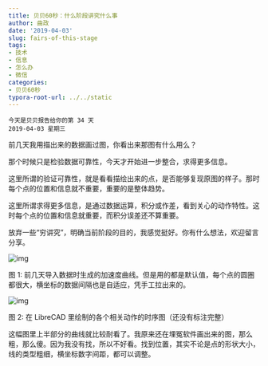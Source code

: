 ```yaml
---
title: 贝贝60秒：什么阶段讲究什么事
author: 曲政
date: '2019-04-03'
slug: fairs-of-this-stage
tags:
- 技术
- 信息
- 怎么办
- 微信
categories:
- 贝贝60秒
typora-root-url: ../../static
---
```


```
今天是贝贝报告给你的第 34 天
2019-04-03 星期三
```

前几天我用描出来的数据画过图，你看出来那图有什么用么？

那个时候只是检验数据可靠性，今天才开始进一步整合，求得更多信息。

这里所谓的验证可靠性，就是看看描绘出来的点，是否能够复现原图的样子。那时每个点的位置和信息就不重要，重要的是整体趋势。

这里所谓求得更多信息，是通过数据运算，积分或作差，看到关心的动作特性。这时每个点的位置和信息就重要，而积分误差还不算重要。

放弃一些“穷讲究”，明确当前阶段的目的，我感觉挺好。你有什么想法，欢迎留言分享。

![img](/images/2019-04-03-%E8%B4%9D%E8%B4%9D60%E7%A7%92%EF%BC%9A%E4%BB%80%E4%B9%88%E9%98%B6%E6%AE%B5%E8%AE%B2%E7%A9%B6%E4%BB%80%E4%B9%88%E4%BA%8B/640-20200416155308893.jpeg)

图 1: 前几天导入数据时生成的加速度曲线。但是用的都是默认值，每个点的圆圈都很大，横坐标的数据间隔也是自适应，凭手工拉出来的。

![img](/images/2019-04-03-%E8%B4%9D%E8%B4%9D60%E7%A7%92%EF%BC%9A%E4%BB%80%E4%B9%88%E9%98%B6%E6%AE%B5%E8%AE%B2%E7%A9%B6%E4%BB%80%E4%B9%88%E4%BA%8B/640-20200416155309326.jpeg)

图 2: 在 LibreCAD 里绘制的各个相关动作的时序图（还没有标注完整）

这幅图里上半部分的曲线就比较耐看了。我原来还在埋冤软件画出来的图，那么粗，那么傻。因为我没有找，所以不好看。找到位置，其实不论是点的形状大小，线的类型粗细，横坐标数字间距，都可以调整。



